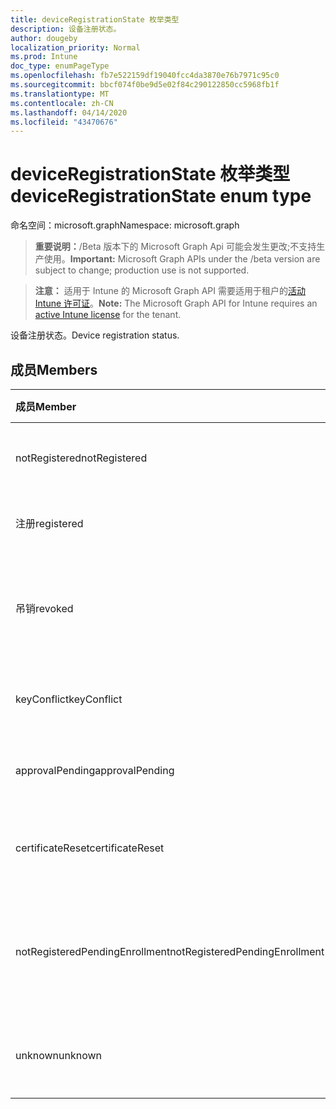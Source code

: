 ```yaml
---
title: deviceRegistrationState 枚举类型
description: 设备注册状态。
author: dougeby
localization_priority: Normal
ms.prod: Intune
doc_type: enumPageType
ms.openlocfilehash: fb7e522159df19040fcc4da3870e76b7971c95c0
ms.sourcegitcommit: bbcf074f0be9d5e02f84c290122850cc5968fb1f
ms.translationtype: MT
ms.contentlocale: zh-CN
ms.lasthandoff: 04/14/2020
ms.locfileid: "43470676"
---
```

# <a name="deviceregistrationstate-enum-type"></a><span data-ttu-id="d69dc-103">deviceRegistrationState 枚举类型</span><span class="sxs-lookup"><span data-stu-id="d69dc-103">deviceRegistrationState enum type</span></span>

<span data-ttu-id="d69dc-104">命名空间：microsoft.graph</span><span class="sxs-lookup"><span data-stu-id="d69dc-104">Namespace: microsoft.graph</span></span>

> <span data-ttu-id="d69dc-105">**重要说明：**/Beta 版本下的 Microsoft Graph Api 可能会发生更改;不支持生产使用。</span><span class="sxs-lookup"><span data-stu-id="d69dc-105">**Important:** Microsoft Graph APIs under the /beta version are subject to change; production use is not supported.</span></span>

> <span data-ttu-id="d69dc-106">**注意：** 适用于 Intune 的 Microsoft Graph API 需要适用于租户的[活动 Intune 许可证](https://go.microsoft.com/fwlink/?linkid=839381)。</span><span class="sxs-lookup"><span data-stu-id="d69dc-106">**Note:** The Microsoft Graph API for Intune requires an [active Intune license](https://go.microsoft.com/fwlink/?linkid=839381) for the tenant.</span></span>

<span data-ttu-id="d69dc-107">设备注册状态。</span><span class="sxs-lookup"><span data-stu-id="d69dc-107">Device registration status.</span></span>

## <a name="members"></a><span data-ttu-id="d69dc-108">成员</span><span class="sxs-lookup"><span data-stu-id="d69dc-108">Members</span></span>
|<span data-ttu-id="d69dc-109">成员</span><span class="sxs-lookup"><span data-stu-id="d69dc-109">Member</span></span>|<span data-ttu-id="d69dc-110">值</span><span class="sxs-lookup"><span data-stu-id="d69dc-110">Value</span></span>|<span data-ttu-id="d69dc-111">说明</span><span class="sxs-lookup"><span data-stu-id="d69dc-111">Description</span></span>|
|:---|:---|:---|
|<span data-ttu-id="d69dc-112">notRegistered</span><span class="sxs-lookup"><span data-stu-id="d69dc-112">notRegistered</span></span>|<span data-ttu-id="d69dc-113">0</span><span class="sxs-lookup"><span data-stu-id="d69dc-113">0</span></span>|<span data-ttu-id="d69dc-114">设备未注册。</span><span class="sxs-lookup"><span data-stu-id="d69dc-114">The device is not registered.</span></span>|
|<span data-ttu-id="d69dc-115">注册</span><span class="sxs-lookup"><span data-stu-id="d69dc-115">registered</span></span>|<span data-ttu-id="d69dc-116">双面</span><span class="sxs-lookup"><span data-stu-id="d69dc-116">2</span></span>|<span data-ttu-id="d69dc-117">设备已注册。</span><span class="sxs-lookup"><span data-stu-id="d69dc-117">The device is registered.</span></span>|
|<span data-ttu-id="d69dc-118">吊销</span><span class="sxs-lookup"><span data-stu-id="d69dc-118">revoked</span></span>|<span data-ttu-id="d69dc-119">第三章</span><span class="sxs-lookup"><span data-stu-id="d69dc-119">3</span></span>|<span data-ttu-id="d69dc-120">设备已被阻止、已擦除或已停用。</span><span class="sxs-lookup"><span data-stu-id="d69dc-120">The device has been blocked, wiped or retired.</span></span>|
|<span data-ttu-id="d69dc-121">keyConflict</span><span class="sxs-lookup"><span data-stu-id="d69dc-121">keyConflict</span></span>|<span data-ttu-id="d69dc-122">4 </span><span class="sxs-lookup"><span data-stu-id="d69dc-122">4</span></span>|<span data-ttu-id="d69dc-123">设备有键冲突。</span><span class="sxs-lookup"><span data-stu-id="d69dc-123">The device has a key conflict.</span></span>|
|<span data-ttu-id="d69dc-124">approvalPending</span><span class="sxs-lookup"><span data-stu-id="d69dc-124">approvalPending</span></span>|<span data-ttu-id="d69dc-125">5 </span><span class="sxs-lookup"><span data-stu-id="d69dc-125">5</span></span>|<span data-ttu-id="d69dc-126">设备正在等待审批。</span><span class="sxs-lookup"><span data-stu-id="d69dc-126">The device is pending approval.</span></span>|
|<span data-ttu-id="d69dc-127">certificateReset</span><span class="sxs-lookup"><span data-stu-id="d69dc-127">certificateReset</span></span>|<span data-ttu-id="d69dc-128">6 </span><span class="sxs-lookup"><span data-stu-id="d69dc-128">6</span></span>|<span data-ttu-id="d69dc-129">设备证书已重置。</span><span class="sxs-lookup"><span data-stu-id="d69dc-129">The device certificate has been reset.</span></span>|
|<span data-ttu-id="d69dc-130">notRegisteredPendingEnrollment</span><span class="sxs-lookup"><span data-stu-id="d69dc-130">notRegisteredPendingEnrollment</span></span>|<span data-ttu-id="d69dc-131">7 </span><span class="sxs-lookup"><span data-stu-id="d69dc-131">7</span></span>|<span data-ttu-id="d69dc-132">设备未注册且未完成注册。</span><span class="sxs-lookup"><span data-stu-id="d69dc-132">The device is not registered and pending enrollment.</span></span>|
|<span data-ttu-id="d69dc-133">unknown</span><span class="sxs-lookup"><span data-stu-id="d69dc-133">unknown</span></span>|<span data-ttu-id="d69dc-134">8 </span><span class="sxs-lookup"><span data-stu-id="d69dc-134">8</span></span>|<span data-ttu-id="d69dc-135">设备注册状态未知。</span><span class="sxs-lookup"><span data-stu-id="d69dc-135">The device registration status is unknown.</span></span>|



